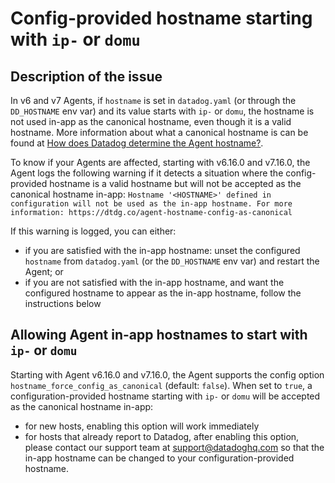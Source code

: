 # Config-provided hostname starting with `ip-` or `domu`

## Description of the issue

In v6 and v7 Agents, if `hostname` is set in `datadog.yaml` (or through the `DD_HOSTNAME` env var) and its value starts with `ip-` or `domu`, the hostname is not used in-app as the canonical hostname, even though it is a valid hostname.
More information about what a canonical hostname is can be found at [How does Datadog determine the Agent hostname?](https://docs.datadoghq.com/agent/faq/how-datadog-agent-determines-the-hostname/?tab=agentv6v7#agent-versions).

To know if your Agents are affected, starting with v6.16.0 and v7.16.0, the Agent logs the following warning if it detects a situation where the config-provided hostname is a valid hostname but will not be accepted as the canonical hostname in-app:
`Hostname '<HOSTNAME>' defined in configuration will not be used as the in-app hostname. For more information: https://dtdg.co/agent-hostname-config-as-canonical`

If this warning is logged, you can either:

* if you are satisfied with the in-app hostname: unset the configured `hostname` from `datadog.yaml` (or the `DD_HOSTNAME` env var) and restart the Agent; or
* if you are not satisfied with the in-app hostname, and want the configured hostname to appear as the in-app hostname, follow the instructions below

## Allowing Agent in-app hostnames to start with `ip-` or `domu`

Starting with Agent v6.16.0 and v7.16.0, the Agent supports the config option `hostname_force_config_as_canonical` (default: `false`). When set to `true`, a configuration-provided hostname starting with `ip-` or `domu` will be accepted as the canonical hostname in-app:

* for new hosts, enabling this option will work immediately
* for hosts that already report to Datadog, after enabling this option, please contact our support team at support@datadoghq.com so that the in-app hostname can be changed to your configuration-provided hostname.
